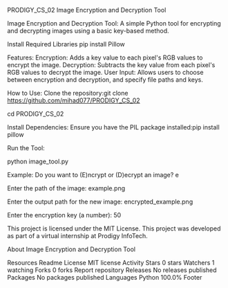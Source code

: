 PRODIGY_CS_02
Image Encryption and Decryption Tool

Image Encryption and Decryption Tool: A simple Python tool for encrypting and decrypting images using a basic key-based method.

Install Required Libraries
pip install Pillow

Features:
Encryption: Adds a key value to each pixel's RGB values to encrypt the image. Decryption: Subtracts the key value from each pixel's RGB values to decrypt the image. User Input: Allows users to choose between encryption and decryption, and specify file paths and keys.

How to Use:
Clone the repository:git clone https://github.com/mihad077/PRODIGY_CS_02

cd PRODIGY_CS_02

Install Dependencies: Ensure you have the PIL package installed:pip install pillow

Run the Tool:

python image_tool.py

Example:
Do you want to (E)ncrypt or (D)ecrypt an image? e

Enter the path of the image: example.png

Enter the output path for the new image: encrypted_example.png

Enter the encryption key (a number): 50

This project is licensed under the MIT License.
This project was developed as part of a virtual internship at Prodigy InfoTech.

About
Image Encryption and Decryption Tool

Resources
 Readme
License
 MIT license
 Activity
Stars
 0 stars
Watchers
 1 watching
Forks
 0 forks
Report repository
Releases
No releases published
Packages
No packages published
Languages
Python
100.0%
Footer
